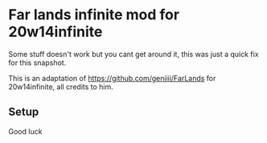 # Far lands infinite mod for 20w14infinite

Some stuff doesn't work but you cant get around it, this was just a quick fix for this snapshot.

This is an adaptation of https://github.com/geniiii/FarLands for 20w14infinite, all credits to him. 

## Setup

Good luck
